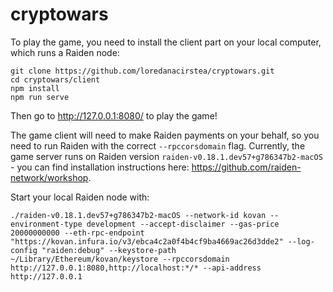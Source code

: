 # cryptowars

To play the game, you need to install the client part on your local computer, which runs a Raiden node:

```
git clone https://github.com/loredanacirstea/cryptowars.git
cd cryptowars/client
npm install
npm run serve
```

Then go to http://127.0.0.1:8080/ to play the game!

The game client will need to make Raiden payments on your behalf, so you need to run Raiden with the correct `--rpccorsdomain` flag.
Currently, the game server runs on Raiden version `raiden-v0.18.1.dev57+g786347b2-macOS` - you can find installation instructions here: https://github.com/raiden-network/workshop.

Start your local Raiden node with:

```
./raiden-v0.18.1.dev57+g786347b2-macOS --network-id kovan --environment-type development --accept-disclaimer --gas-price 20000000000 --eth-rpc-endpoint "https://kovan.infura.io/v3/ebca4c2a0f4b4cf9ba4669ac26d3dde2" --log-config "raiden:debug" --keystore-path ~/Library/Ethereum/kovan/keystore --rpccorsdomain http://127.0.0.1:8080,http://localhost:*/* --api-address http://127.0.0.1